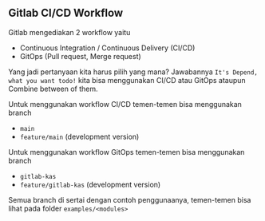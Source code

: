 ## Gitlab CI/CD Workflow

Gitlab mengediakan 2 workflow yaitu

- Continuous Integration / Continuous Delivery (CI/CD)
- GitOps (Pull request, Merge request)

Yang jadi pertanyaan kita harus pilih yang mana? Jawabannya `It's Depend, what you want todo!` kita bisa menggunakan CI/CD atau GitOps ataupun Combine between of them.

Untuk menggunakan workflow CI/CD temen-temen bisa menggunakan branch 

- `main`
- `feature/main` (development version)

Untuk menggunakan workflow GitOps temen-temen bisa menggunakan branch

- `gitlab-kas`
- `feature/gitlab-kas` (development version)

Semua branch di sertai dengan contoh penggunaanya, temen-temen bisa lihat pada folder `examples/<modules>`